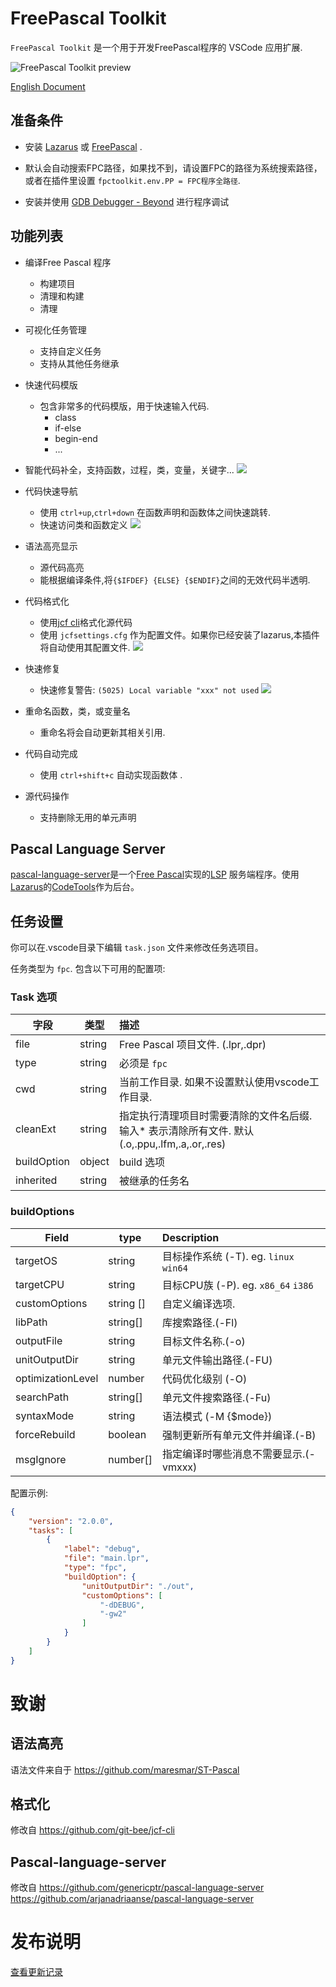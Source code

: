 # FreePascal Toolkit 
`FreePascal Toolkit` 是一个用于开发FreePascal程序的 VSCode 应用扩展.

![FreePascal Toolkit preview](images/doc/fpctoolkit.gif)

[English Document](README.md)
## 准备条件

- 安装 [Lazarus](https://www.lazarus-ide.org/) 或 [FreePascal](https://www.freepascal.org/download.var) . 
- 默认会自动搜索FPC路径，如果找不到，请设置FPC的路径为系统搜索路径，或者在插件里设置 `fpctoolkit.env.PP = FPC程序全路径`. 

- 安装并使用 [GDB Debugger - Beyond](https://marketplace.visualstudio.com/items?itemName=coolchyni.beyond-debug) 进行程序调试

## 功能列表
- 编译Free Pascal 程序
	- 构建项目
	- 清理和构建
	- 清理

- 可视化任务管理
	- 支持自定义任务
	- 支持从其他任务继承
- 快速代码模版
	- 包含非常多的代码模版，用于快速输入代码.
		* class
		* if-else
		* begin-end
		* ... 
- 智能代码补全，支持函数，过程，类，变量，关键字...
 ![](images/doc/code-snippets.gif)
- 代码快速导航
	- 使用 `ctrl+up`,`ctrl+down` 在函数声明和函数体之间快速跳转.
	- 快速访问类和函数定义
	![](images/doc/documentsymbol.gif) 
- 语法高亮显示
	- 源代码高亮 
	- 能根据编译条件,将`{$IFDEF} {ELSE} {$ENDIF}`之间的无效代码半透明. 
- 代码格式化 
	
	- 使用[jcf cli](https://github.com/coolchyni/jcf-cli)格式化源代码
	- 使用 `jcfsettings.cfg` 作为配置文件。如果你已经安装了lazarus,本插件将自动使用其配置文件. 
	![](images/doc/format.gif) 
- 快速修复
	- 快速修复警告: `(5025) Local variable "xxx" not used`
	![](images/doc/quickfix.gif) 

- 重命名函数，类，或变量名
	- 重命名将会自动更新其相关引用. 
- 代码自动完成 
	- 使用 `ctrl+shift+c` 自动实现函数体 .
- 源代码操作
	- 支持删除无用的单元声明

## Pascal Language Server 

[pascal-language-server](https://github.com/coolchyni/pascal-language-server)是一个[Free Pascal](https://www.freepascal.org/)实现的[LSP](https://microsoft.github.io/language-server-protocol/) 服务端程序。使用[Lazarus](https://www.lazarus-ide.org/)的[CodeTools](https://wiki.lazarus.freepascal.org/Codetools)作为后台。

## 任务设置

你可以在.vscode目录下编辑 `task.json` 文件来修改任务选项目。

任务类型为 `fpc`. 包含以下可用的配置项:

### Task 选项
字段   | 类型  |  描述  |
------  | ----- |  :-------------
file  | string|Free Pascal 项目文件. (.lpr,.dpr)
type  | string|必须是 `fpc`
cwd   | string|当前工作目录. 如果不设置默认使用vscode工作目录.
cleanExt|string|指定执行清理项目时需要清除的文件名后缀. 输入* 表示清除所有文件. 默认(.o,.ppu,.lfm,.a,.or,.res)
buildOption|object|build 选项
inherited|string| 被继承的任务名

### buildOptions
Field  | type | Description  |
-------| ---- |:---------------
targetOS  | string | 目标操作系统 (-T).  eg. `linux` `win64`
targetCPU |string| 目标CPU族 (-P). eg. `x86_64` `i386`
customOptions|string []| 自定义编译选项.     
libPath|string[]|库搜索路径.(-Fl)
outputFile| string| 目标文件名称.(-o)
unitOutputDir| string|单元文件输出路径.(-FU)
optimizationLevel| number|代码优化级别 (-O)
searchPath| string[]|单元文件搜索路径.(-Fu)
syntaxMode| string|语法模式 (-M {$mode})
forceRebuild| boolean|强制更新所有单元文件并编译.(-B)
msgIgnore|number[]|指定编译时哪些消息不需要显示.(-vmxxx)

配置示例:
~~~ json
{
	"version": "2.0.0",
	"tasks": [
		{
			"label": "debug",
			"file": "main.lpr",
			"type": "fpc",
			"buildOption": {
				"unitOutputDir": "./out",
				"customOptions": [
					"-dDEBUG",
					"-gw2"
				]
			}
		}
	]
}
~~~

# 致谢
## 语法高亮

语法文件来自于 https://github.com/maresmar/ST-Pascal

## 格式化

修改自  https://github.com/git-bee/jcf-cli

## Pascal-language-server

修改自
https://github.com/genericptr/pascal-language-server 
https://github.com/arjanadriaanse/pascal-language-server

# 发布说明

[查看更新记录](CHANGELOG.md)


